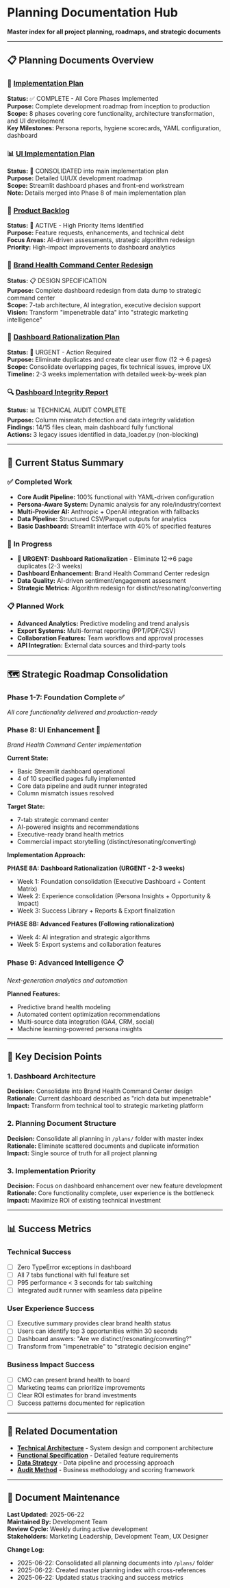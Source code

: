 # Planning Documentation Hub

**Master index for all project planning, roadmaps, and strategic documents**

---

## 📋 Planning Documents Overview

### 🚀 [Implementation Plan](./implementation_plan.md)

**Status:** ✅ COMPLETE - All Core Phases Implemented  
**Purpose:** Complete development roadmap from inception to production  
**Scope:** 8 phases covering core functionality, architecture transformation, and UI development  
**Key Milestones:** Persona reports, hygiene scorecards, YAML configuration, dashboard

### 📊 [UI Implementation Plan](./ui_implementation_plan.md)

**Status:** 🔄 CONSOLIDATED into main implementation plan  
**Purpose:** Detailed UI/UX development roadmap  
**Scope:** Streamlit dashboard phases and front-end workstream  
**Note:** Details merged into Phase 8 of main implementation plan

### 🎯 [Product Backlog](./backlog.md)

**Status:** 🔄 ACTIVE - High Priority Items Identified  
**Purpose:** Feature requests, enhancements, and technical debt  
**Focus Areas:** AI-driven assessments, strategic algorithm redesign  
**Priority:** High-impact improvements to dashboard analytics

### 🎨 [Brand Health Command Center Redesign](./brand_health_command_center_redesign.md)

**Status:** 📋 DESIGN SPECIFICATION  
**Purpose:** Complete dashboard redesign from data dump to strategic command center  
**Scope:** 7-tab architecture, AI integration, executive decision support  
**Vision:** Transform "impenetrable data" into "strategic marketing intelligence"

### 🚨 [Dashboard Rationalization Plan](./dashboard_rationalization_plan.md)

**Status:** 🚨 URGENT - Action Required  
**Purpose:** Eliminate duplicates and create clear user flow (12 → 6 pages)  
**Scope:** Consolidate overlapping pages, fix technical issues, improve UX  
**Timeline:** 2-3 weeks implementation with detailed week-by-week plan

### 🔍 [Dashboard Integrity Report](./dashboard_integrity_report.txt)

**Status:** 📊 TECHNICAL AUDIT COMPLETE  
**Purpose:** Column mismatch detection and data integrity validation  
**Findings:** 14/15 files clean, main dashboard fully functional  
**Actions:** 3 legacy issues identified in data_loader.py (non-blocking)

---

## 🎯 Current Status Summary

### ✅ **Completed Work**

- **Core Audit Pipeline:** 100% functional with YAML-driven configuration
- **Persona-Aware System:** Dynamic analysis for any role/industry/context
- **Multi-Provider AI:** Anthropic + OpenAI integration with fallbacks
- **Data Pipeline:** Structured CSV/Parquet outputs for analytics
- **Basic Dashboard:** Streamlit interface with 40% of specified features

### 🔄 **In Progress**

- **🚨 URGENT: Dashboard Rationalization** - Eliminate 12→6 page duplicates (2-3 weeks)
- **Dashboard Enhancement:** Brand Health Command Center redesign
- **Data Quality:** AI-driven sentiment/engagement assessment
- **Strategic Metrics:** Algorithm redesign for distinct/resonating/converting

### 📋 **Planned Work**

- **Advanced Analytics:** Predictive modeling and trend analysis
- **Export Systems:** Multi-format reporting (PPT/PDF/CSV)
- **Collaboration Features:** Team workflows and approval processes
- **API Integration:** External data sources and third-party tools

---

## 🗺️ Strategic Roadmap Consolidation

### **Phase 1-7: Foundation Complete** ✅

_All core functionality delivered and production-ready_

### **Phase 8: UI Enhancement** 🔄

_Brand Health Command Center implementation_

**Current State:**

- Basic Streamlit dashboard operational
- 4 of 10 specified pages fully implemented
- Core data pipeline and audit runner integrated
- Column mismatch issues resolved

**Target State:**

- 7-tab strategic command center
- AI-powered insights and recommendations
- Executive-ready brand health metrics
- Commercial impact storytelling (distinct/resonating/converting)

**Implementation Approach:**

**PHASE 8A: Dashboard Rationalization (URGENT - 2-3 weeks)**

- Week 1: Foundation consolidation (Executive Dashboard + Content Matrix)
- Week 2: Experience consolidation (Persona Insights + Opportunity & Impact)
- Week 3: Success Library + Reports & Export finalization

**PHASE 8B: Advanced Features (Following rationalization)**

- Week 4: AI integration and strategic algorithms
- Week 5: Export systems and collaboration features

### **Phase 9: Advanced Intelligence** 📋

_Next-generation analytics and automation_

**Planned Features:**

- Predictive brand health modeling
- Automated content optimization recommendations
- Multi-source data integration (GA4, CRM, social)
- Machine learning-powered persona insights

---

## 🎯 Key Decision Points

### **1. Dashboard Architecture**

**Decision:** Consolidate into Brand Health Command Center design  
**Rationale:** Current dashboard described as "rich data but impenetrable"  
**Impact:** Transform from technical tool to strategic marketing platform

### **2. Planning Document Structure**

**Decision:** Consolidate all planning in `/plans/` folder with master index  
**Rationale:** Eliminate scattered documents and duplicate information  
**Impact:** Single source of truth for all project planning

### **3. Implementation Priority**

**Decision:** Focus on dashboard enhancement over new feature development  
**Rationale:** Core functionality complete, user experience is the bottleneck  
**Impact:** Maximize ROI of existing technical investment

---

## 📊 Success Metrics

### **Technical Success**

- [ ] Zero TypeError exceptions in dashboard
- [ ] All 7 tabs functional with full feature set
- [ ] P95 performance < 3 seconds for tab switching
- [ ] Integrated audit runner with seamless data pipeline

### **User Experience Success**

- [ ] Executive summary provides clear brand health status
- [ ] Users can identify top 3 opportunities within 30 seconds
- [ ] Dashboard answers: "Are we distinct/resonating/converting?"
- [ ] Transform from "impenetrable" to "strategic decision engine"

### **Business Impact Success**

- [ ] CMO can present brand health to board
- [ ] Marketing teams can prioritize improvements
- [ ] Clear ROI estimates for brand investments
- [ ] Success patterns documented for replication

---

## 🔗 Related Documentation

- **[Technical Architecture](../technical_architecture.md)** - System design and component architecture
- **[Functional Specification](../functional_specification.md)** - Detailed feature requirements
- **[Data Strategy](../data_strategy.md)** - Data pipeline and processing approach
- **[Audit Method](../audit_method.md)** - Business methodology and scoring framework

---

## 📝 Document Maintenance

**Last Updated:** 2025-06-22  
**Maintained By:** Development Team  
**Review Cycle:** Weekly during active development  
**Stakeholders:** Marketing Leadership, Development Team, UX Designer

**Change Log:**

- 2025-06-22: Consolidated all planning documents into `/plans/` folder
- 2025-06-22: Created master planning index with cross-references
- 2025-06-22: Updated status tracking and success metrics
